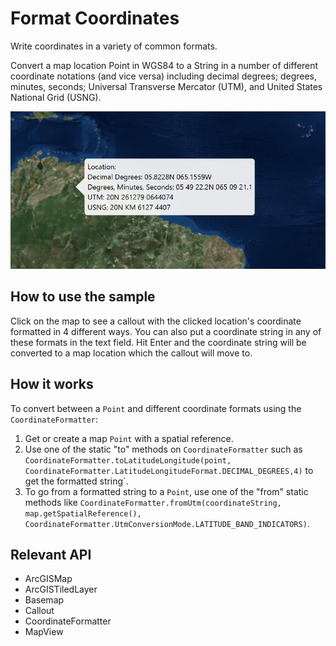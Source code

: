 # Format Coordinates

Write coordinates in a variety of common formats.

Convert a map location Point in WGS84 to a String in a number of different coordinate notations (and vice versa) including decimal degrees; degrees, minutes, seconds; Universal Transverse Mercator (UTM), and United States National Grid (USNG).

![](FormatCoordinates.png)

## How to use the sample

Click on the map to see a callout with the clicked location's coordinate formatted in 4 different ways. You can also put a coordinate string in any of these formats in the text field. Hit Enter and the coordinate string will be converted to a map location which the callout will move to.

## How it works

To convert between a `Point` and different coordinate formats using the
`CoordinateFormatter`:

1. Get or create a map `Point` with a spatial reference.
2. Use one of the static "to" methods on `CoordinateFormatter` such as
  `CoordinateFormatter.toLatitudeLongitude(point, CoordinateFormatter.LatitudeLongitudeFormat.DECIMAL_DEGREES,4)` to get the formatted string`.
3. To go from a formatted string to a `Point`, use one of the "from" static methods like `CoordinateFormatter.fromUtm(coordinateString, map.getSpatialReference(), CoordinateFormatter.UtmConversionMode.LATITUDE_BAND_INDICATORS)`.

## Relevant API

* ArcGISMap
* ArcGISTiledLayer
* Basemap
* Callout
* CoordinateFormatter
* MapView

